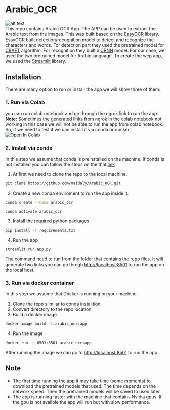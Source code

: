 # Arabic_OCR
![alt text](https://github.com/maidaly/Arabic_OCR/blob/main/demo.png)
<br>
This repo contains Arabic OCR App. The APP can be used to extract the Arabic text from the images. This was built based on the [EasyOCR](https://github.com/JaidedAI/EasyOCR) library. EsayOCR built  detection/recognition model to detect and recognize the characters and words. For detection part they used the pretrained model for [CRAFT](https://arxiv.org/abs/1904.01941) algorithm. For recognition they built a [CRNN](https://arxiv.org/abs/1507.05717) model. For our case, we used the two pretrained model for Arabic language. To create the wep app, we used the [Streamlit](https://www.streamlit.io/) library.

## Installation
There are many option to run or install the app we will show three of them:
### 1. Run via Colab
you can run colab notebook and go through the ngrok link to run the app.<br>
**Note:** Sometimes the generated links from ngrok in the colab notebook not working in this case we will not be able to run the app from colab notebook. So, if we need to test it we can install it via conda or docker. <br>
[![Open In Colab](https://colab.research.google.com/assets/colab-badge.svg)](https://colab.research.google.com/drive/1JMyzh_fnhTtZnN_hfzMmm3Pr3AON89SK?usp=sharing)<br>
### 2. Install via conda
In this step we assume that conda is preinstalled on the machine. If conda is not installed you can follow the steps on the that [link](https://docs.conda.io/projects/conda/en/latest/user-guide/install/)<br>
1. At first we need to clone the repo to the local machine.
```bash
git clone https://github.com/maidaly/Arabic_OCR.git
```
2. Create a new conda enviroment to run the app inside it.
```bash
conda create --name arabic_ocr
```
```
conda activate arabic_ocr
```
3. Install the required python packages
```bash
pip install -r requirements.txt
```
4. Run the app
```bash
streamlit run app.py
```
The command need to run from the folder that contains the repo files. It will generate two links you can go throgh [http://localhost:8501](http://localhost:8501) to run the app on the local host.
### 3. Run via docker container
In this step we assume that Docker is running on your machine.
1. Clone the repo silmilar to conda installtion.
2. Convert directory to the repo location.
2. Build a docker image.
```bash
docker image build -t arabic_ocr:app 
```
4. Run the image
```bash
docker run -p 8501:8501 arabic_ocr:app 
```
After running the image we can go to [http://localhost:8501](http://localhost:8501) to run the app.

## Note
- The first time running the app it may take time (some moments) to download the pretrained models that used. The time depends on the network speed. Then the pretrained models will be saved to used later.
- The app is running faster with the machine that contains Nvidia gpus. If the gpu is not availble the app will run but with slow performance. 
